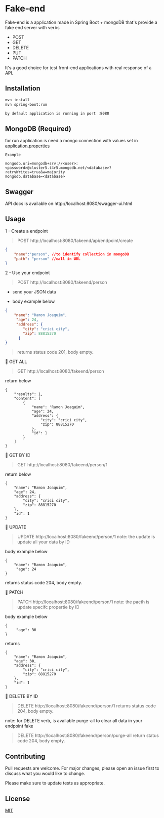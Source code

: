 # Fake-end

Fake-end is a application made in Spring Boot + mongoDB that's provide a fake end server with verbs 
- POST
- GET
- DELETE
- PUT
- PATCH

It's a good choice for test front-end applications with real response of a API.
## Installation

```bash
mvn install
mvn spring-boot:run

by default application is running in port :8080
```

## MongoDB (Required)
for run application is need a mongo connection with values set in [application.properties](src/main/resources/application.properties)
````
Example

mongodb.uri=mongodb+srv://<user>:<password>@cluster5.t4r5.mongodb.net/<database>?retryWrites=true&w=majority
mongodb.database=<database>
````

## Swagger
API docs is available on http://localhost:8080/swagger-ui.html

## Usage
1 - Create a endpoint
> POST http://localhost:8080/fakeend/api/endpoint/create

```json
{
    "name":"person", //to identify collection in mongoDB
    "path": "person" //call in URL
}
```

2 - Use your endpoint
> POST http://localhost:8080/fakeend/person 

- send your JSON data
+ body example below 

```json
{
    "name": "Ramon Joaquim",
     "age": 24,
     "address": {
        "city": "crici city",
        "zip": 88815270
      } 
}
```
> returns status code 201, body empty.

:large_orange_diamond: GET ALL
> GET http://localhost:8080/fakeend/person

return below
```
{
    "results": 1,
    "content": [
        {
            "name": "Ramon Joaquim",
            "age": 24,
            "address": {
                "city": "crici city",
                "zip": 88815270
            },
            "id": 1
        }
    ]
}
```

:large_orange_diamond: GET BY ID
> GET http://localhost:8080/fakeend/person/1

return below
```
{
    "name": "Ramon Joaquim",
    "age": 24,
    "address": {
        "city": "crici city",
        "zip": 88815270
    },
    "id": 1
}
```

:large_orange_diamond: UPDATE 
> UPDATE http://localhost:8080/fakeend/person/1
note: the update is update all your data by ID

body example below
```
{
    "name": "Ramon Joaquim",
     "age": 24
}
```

returns status code 204, body empty.

:large_orange_diamond: PATCH 
> PATCH http://localhost:8080/fakeend/person/1
note: the pacth is update specifc propertie by ID

body example below

```
{
     "age": 30
}
```

returns 

```
{
    "name": "Ramon Joaquim",
    "age": 30,
    "address": {
        "city": "crici city",
        "zip": 88815270
    },
    "id": 1
}

```

:large_orange_diamond: DELETE BY ID
> DELETE http://localhost:8080/fakeend/person/1
returns status code 204, body empty.

note: for DELETE verb, is available purge-all to clear all data in your endpoint fake
> DELETE http://localhost:8080/fakeend/person/purge-all
return status code 204, body empty.

## Contributing
Pull requests are welcome. For major changes, please open an issue first to discuss what you would like to change.

Please make sure to update tests as appropriate.

## License
[MIT](https://choosealicense.com/licenses/mit/)
